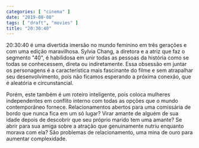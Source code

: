 ```yaml
---
categories: [ "cinema" ]
date: "2019-08-08"
tags: [ "draft", "movies" ]
title: "20:30:40"
---
```

20:30:40 é uma divertida imersão no mundo feminino em três gerações
e com uma edição maravilhosa. Sylvia Chang, a diretora e a atriz que
faz o segmento "40", é habilidosa em unir todas as pessoas da história
como se todas se conhecessem, direta ou indiretamente. Essa obsessão
em juntar os personagens é a característica mais fascinante do filme
e sem atrapalhar seu desenvolvimento, pois não ficamos esperando a
próxima conexão, que é aleatória e circunstancial.

Porém, este também é um roteiro inteligente, pois coloca mulheres
independentes em conflito interno com todas as opções que o mundo
contemporâneo fornece. Relacionamentos abertos para uma comissária de
bordo que nunca fica em um só lugar? Virar amante de alguém de sua
idade depois de descobrir que seu próprio marido tem uma amante? Se
abrir para sua amiga sobre a atração que genuinamente nutriu enquanto
morava com ela? São problemas de relacionamento, uma mina de ouro para
aumentar complexidade.
